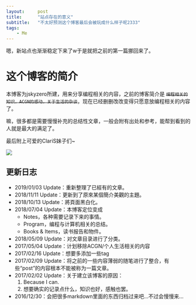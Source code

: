 ```yaml
---
layout:     post
title:      "站点存在的意义"
subtitle:   "不太好预测这个博客最后会被玩成什么样子呢2333"
tags:
    - Me
---
```


嗯，新站点也渐渐稳定下来了w于是就把之前的第一篇挪回来了。

<!--more-->

# 这个博客的简介

本博客为jskyzero所建，用来分享编程相关的内容，之前的博客简介是 ~~`编程相关的知识，ACGN的感动，关于生活的杂谈`~~，现在已经删删改改变得只愿意放编程相关的内容了。

嘛，很多都是需要慢慢补充的总结性文章，一般会附有出处和参考，能帮到看到的人就是最大的满足了。

最后附上可爱的ClariS妹子们~

![](http://www.clarismusic.jp/images/enter/img_main.png)

## 更新日志
+ 2019/01/03 Update：重新整理了已經有的文章。
+ 2018/11/11 Update：更新到了原來某個簡介美觀的主題。
+ 2018/10/13 Update：將頁面黑白化。
+ 2018/07/04 Update：本博客定位变成
    + Notes，各种需要记录下来的事情。
    + Program，编程与计算机相关的总结。
    + Books & Items，读书报告和物件。
+ 2018/05/09 Update：对文章目录进行了分类。
+ 2017/05/04 Update：计划移除ACGN/个人生活相关的内容
+ 2017/02/16 Update：想要多添加一些tag
+ 2017/02/09 Update：将之前的一些内容薄弱的随笔进行了整合，有些“post”的内容根本不能被称为一篇文章。
+ 2017/02/02 Update：关于建立该博客的原因：
    1. Because I can.
    2. 想要确实的记录点什么，知识也好，感触也罢。
+ 2016/12/30：会把很多markdown里面的东西归档过来吧...不过会慢慢来...
